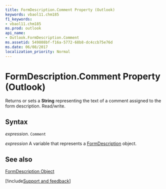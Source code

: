 ```yaml
---
title: FormDescription.Comment Property (Outlook)
keywords: vbaol11.chm185
f1_keywords:
- vbaol11.chm185
ms.prod: outlook
api_name:
- Outlook.FormDescription.Comment
ms.assetid: 549808bf-f16a-5772-68b8-dc4ccb75e76d
ms.date: 06/08/2017
localization_priority: Normal
---
```



# FormDescription.Comment Property (Outlook)

Returns or sets a  **String** representing the text of a comment assigned to the form description. Read/write.


## Syntax

_expression_. `Comment`

_expression_ A variable that represents a [FormDescription](./Outlook.FormDescription.md) object.


## See also


[FormDescription Object](Outlook.FormDescription.md)

[!include[Support and feedback](~/includes/feedback-boilerplate.md)]